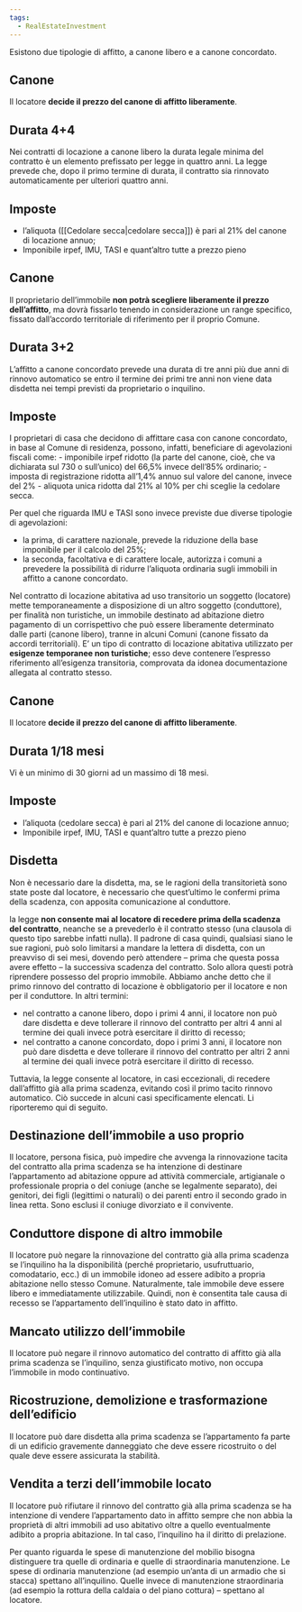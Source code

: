 ```yaml
---
tags:
  - RealEstateInvestment
---
```

Esistono due tipologie di affitto, a canone libero e a canone concordato.
## Canone

Il locatore **decide il prezzo del canone di affitto liberamente**.

## Durata 4+4

Nei contratti di locazione a canone libero la durata legale minima del contratto è un elemento prefissato per legge in quattro anni. La legge prevede che, dopo il primo termine di durata, il contratto sia rinnovato automaticamente per ulteriori quattro anni.

## Imposte

-   l’aliquota ([[Cedolare secca|cedolare secca]]) è pari al 21% del canone di locazione annuo;
-   Imponibile irpef, IMU, TASI e quant’altro tutte a prezzo pieno

## Canone

Il proprietario dell’immobile **non potrà scegliere liberamente il prezzo dell’affitto**, ma dovrà fissarlo tenendo in considerazione un range specifico, fissato dall’accordo territoriale di riferimento per il proprio Comune.

## Durata 3+2

L’affitto a canone concordato prevede una durata di tre anni più due anni di rinnovo automatico se entro il termine dei primi tre anni non viene data disdetta nei tempi previsti da proprietario o inquilino.

## Imposte

I proprietari di casa che decidono di affittare casa con canone concordato, in base al Comune di residenza, possono, infatti, beneficiare di agevolazioni fiscali come: - imponibile irpef ridotto (la parte del canone, cioè, che va dichiarata sul 730 o sull’unico) del 66,5% invece dell’85% ordinario; - imposta di registrazione ridotta all’1,4% annuo sul valore del canone, invece del 2% - aliquota unica ridotta dal 21% al 10% per chi sceglie la cedolare secca.

Per quel che riguarda IMU e TASI sono invece previste due diverse tipologie di agevolazioni:

-   la prima, di carattere nazionale, prevede la riduzione della base imponibile per il calcolo del 25%;
-   la seconda, facoltativa e di carattere locale, autorizza i comuni a prevedere la possibilità di ridurre l’aliquota ordinaria sugli immobili in affitto a canone concordato.

Nel contratto di locazione abitativa ad uso transitorio un soggetto (locatore) mette temporaneamente a disposizione di un altro soggetto (conduttore), per finalità non turistiche, un immobile destinato ad abitazione dietro pagamento di un corrispettivo che può essere liberamente determinato dalle parti (canone libero), tranne in alcuni Comuni (canone fissato da accordi territoriali). E’ un tipo di contratto di locazione abitativa utilizzato per **esigenze temporanee non turistiche**; esso deve contenere l’espresso riferimento all’esigenza transitoria, comprovata da idonea documentazione allegata al contratto stesso.

## Canone

Il locatore **decide il prezzo del canone di affitto liberamente**.

## Durata 1/18 mesi

Vi è un minimo di 30 giorni ad un massimo di 18 mesi.

## Imposte

-   l’aliquota (cedolare secca) è pari al 21% del canone di locazione annuo;
-   Imponibile irpef, IMU, TASI e quant’altro tutte a prezzo pieno

## Disdetta

Non è necessario dare la disdetta, ma, se le ragioni della transitorietà sono state poste dal locatore, è necessario che quest’ultimo le confermi prima della scadenza, con apposita comunicazione al conduttore.

la legge **non consente mai al locatore di recedere prima della scadenza del contratto**, neanche se a prevederlo è il contratto stesso (una clausola di questo tipo sarebbe infatti nulla). Il padrone di casa quindi, qualsiasi siano le sue ragioni, può solo limitarsi a mandare la lettera di disdetta, con un preavviso di sei mesi, dovendo però attendere – prima che questa possa avere effetto – la successiva scadenza del contratto. Solo allora questi potrà riprendere possesso del proprio immobile. Abbiamo anche detto che il primo rinnovo del contratto di locazione è obbligatorio per il locatore e non per il conduttore. In altri termini:

-   nel contratto a canone libero, dopo i primi 4 anni, il locatore non può dare disdetta e deve tollerare il rinnovo del contratto per altri 4 anni al termine dei quali invece potrà esercitare il diritto di recesso;
-   nel contratto a canone concordato, dopo i primi 3 anni, il locatore non può dare disdetta e deve tollerare il rinnovo del contratto per altri 2 anni al termine dei quali invece potrà esercitare il diritto di recesso.

Tuttavia, la legge consente al locatore, in casi eccezionali, di recedere dall’affitto già alla prima scadenza, evitando così il primo tacito rinnovo automatico. Ciò succede in alcuni casi specificamente elencati. Li riporteremo qui di seguito.

## Destinazione dell’immobile a uso proprio

Il locatore, persona fisica, può impedire che avvenga la rinnovazione tacita del contratto alla prima scadenza se ha intenzione di destinare l’appartamento ad abitazione oppure ad attività commerciale, artigianale o professionale propria o del coniuge (anche se legalmente separato), dei genitori, dei figli (legittimi o naturali) o dei parenti entro il secondo grado in linea retta. Sono esclusi il coniuge divorziato e il convivente.

## Conduttore dispone di altro immobile

Il locatore può negare la rinnovazione del contratto già alla prima scadenza se l’inquilino ha la disponibilità (perché proprietario, usufruttuario, comodatario, ecc.) di un immobile idoneo ad essere adibito a propria abitazione nello stesso Comune. Naturalmente, tale immobile deve essere libero e immediatamente utilizzabile. Quindi, non è consentita tale causa di recesso se l’appartamento dell’inquilino è stato dato in affitto.

## Mancato utilizzo dell’immobile

Il locatore può negare il rinnovo automatico del contratto di affitto già alla prima scadenza se l’inquilino, senza giustificato motivo, non occupa l’immobile in modo continuativo.

## Ricostruzione, demolizione e trasformazione dell’edificio

Il locatore può dare disdetta alla prima scadenza se l’appartamento fa parte di un edificio gravemente danneggiato che deve essere ricostruito o del quale deve essere assicurata la stabilità.

## Vendita a terzi dell’immobile locato

Il locatore può rifiutare il rinnovo del contratto già alla prima scadenza se ha intenzione di vendere l’appartamento dato in affitto sempre che non abbia la proprietà di altri immobili ad uso abitativo oltre a quello eventualmente adibito a propria abitazione. In tal caso, l’inquilino ha il diritto di prelazione.

Per quanto riguarda le spese di manutenzione del mobilio bisogna distinguere tra quelle di ordinaria e quelle di straordinaria manutenzione. Le spese di ordinaria manutenzione (ad esempio un’anta di un armadio che si stacca) spettano all’inquilino. Quelle invece di manutenzione straordinaria (ad esempio la rottura della caldaia o del piano cottura) – spettano al locatore.